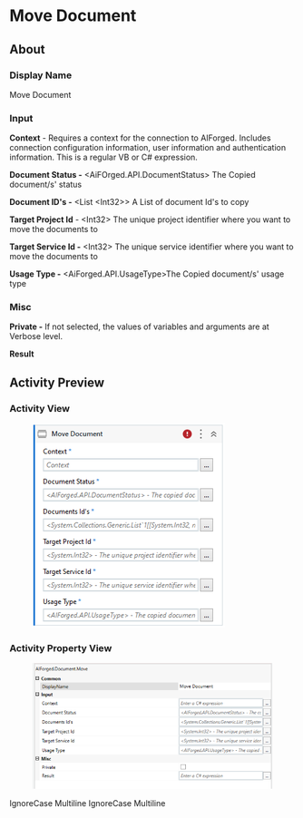 # Move Document

## About

### Display Name

Move Document

### Input

**Context** - Requires a context for the connection to AIForged. Includes connection configuration information, user information and authentication information. This is a regular VB or C# expression.

**Document Status -** \<AiFOrged.API.DocumentStatus> The Copied document/s' status

**Document ID's -** \<List \<Int32>> A List of document Id's to copy

**Target Project Id** - \<Int32> The unique project identifier where you want to move the documents to

**Target Service Id -** \<Int32> The unique service identifier where you want to move the documents to

**Usage Type -** \<AiForged.API.UsageType>The Copied document/s' usage type

### Misc

**Private -** If not selected, the values of variables and arguments are at Verbose level.

**Result**

## Activity Preview

### Activity View

<figure><img src="../../../assets/image%20%28112%29%20%281%29.png" alt=""><figcaption></figcaption></figure>

### Activity Property View

<figure><img src="../../../assets/image%20%2887%29%20%281%29%20%281%29.png" alt=""><figcaption></figcaption></figure>

 IgnoreCase Multiline IgnoreCase Multiline
